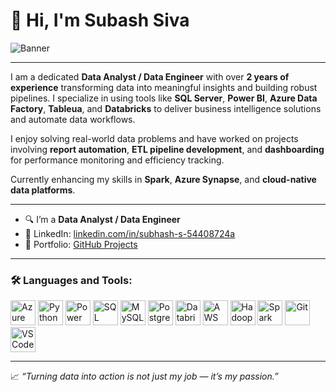 # 👋 Hi, I'm Subash Siva

![Banner](your-banner-image-url-here) <!-- Replace with your own image or banner link -->

---

I am a dedicated **Data Analyst / Data Engineer** with over **2 years of experience** transforming data into meaningful insights and building robust pipelines. I specialize in using tools like **SQL Server**, **Power BI**, **Azure Data Factory**, **Tableua**, and **Databricks** to deliver business intelligence solutions and automate data workflows.  

I enjoy solving real-world data problems and have worked on projects involving **report automation**, **ETL pipeline development**, and **dashboarding** for performance monitoring and efficiency tracking.  

Currently enhancing my skills in **Spark**, **Azure Synapse**, and **cloud-native data platforms**.

---

- 🔍 I’m a **Data Analyst / Data Engineer**
- 💼 LinkedIn: [linkedin.com/in/subhash-s-54408724a](https://www.linkedin.com/in/subhash-s-54408724a)
- 📂 Portfolio: [GitHub Projects](https://subash0719.github.io/) 

---

### 🛠️ Languages and Tools:
<p align="left"> <img src="https://cdn.jsdelivr.net/gh/devicons/devicon/icons/azure/azure-original.svg" alt="Azure" width="40" height="40"/> <img src="https://cdn.jsdelivr.net/gh/devicons/devicon/icons/python/python-original.svg" alt="Python" width="40" height="40"/> <img src="https://img.icons8.com/color/48/000000/power-bi.png" alt="Power BI" width="40" height="40"/> <img src="https://cdn.jsdelivr.net/gh/devicons/devicon/icons/sqlserver/sqlserver-plain.svg" alt="SQL Server" width="40" height="40"/> <img src="https://cdn.jsdelivr.net/gh/devicons/devicon/icons/mysql/mysql-original.svg" alt="MySQL" width="40" height="40"/> <img src="https://cdn.jsdelivr.net/gh/devicons/devicon/icons/postgresql/postgresql-original.svg" alt="PostgreSQL" width="40" height="40"/> <img src="https://img.icons8.com/external-tal-revivo-color-tal-revivo/48/null/external-databricks-an-american-enterprise-software-company-logo-color-tal-revivo.png" alt="Databricks" width="40" height="40"/> <img src="https://img.icons8.com/color/48/000000/aws.png" alt="AWS" width="40" height="40"/> <img src="https://img.icons8.com/color/48/hadoop-distributed-file-system.png" alt="Hadoop" width="40" height="40"/> <img src="https://img.icons8.com/ios/50/000000/sparkling.png" alt="Spark" width="40" height="40"/> <img src="https://img.icons8.com/color/48/000000/git.png" alt="Git" width="40" height="40"/> <img src="https://img.icons8.com/fluency/48/visual-studio-code-2019.png" alt="VS Code" width="40" height="40"/> </p>

---

📈 _“Turning data into action is not just my job — it’s my passion.”_

